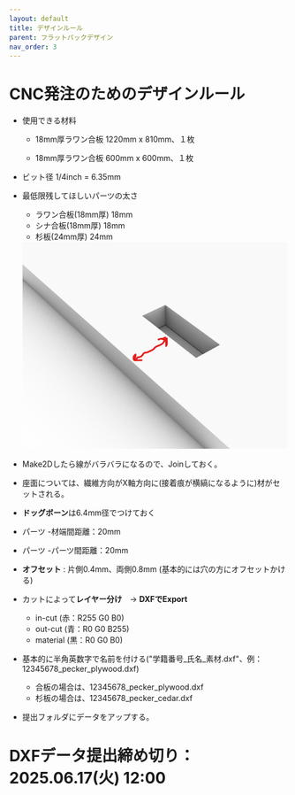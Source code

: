 ```yaml
---
layout: default
title: デザインルール
parent: フラットパックデザイン
nav_order: 3
---
```


# CNC発注のためのデザインルール

* 使用できる材料

  * 18mm厚ラワン合板 1220mm x 810mm、１枚

  * 18mm厚ラワン合板 600mm x 600mm、１枚

* ビット径 1/4inch = 6.35mm

* 最低限残してほしいパーツの太さ
  * ラワン合板(18mm厚) 18mm
  * シナ合板(18mm厚) 18mm
  * 杉板(24mm厚) 24mm

  <img src="../images/minimum_thickness.png" alt="hi" class="inline"/>


* Make2Dしたら線がバラバラになるので、Joinしておく。

* 座面については、繊維方向がX軸方向に(接着痕が横縞になるように)材がセットされる。

* **ドッグボーン**は6.4mm径でつけておく

* パーツ -材端間距離：20mm

* パーツ -パーツ間距離：20mm

* **オフセット** : 片側0.4mm、両側0.8mm (基本的には穴の方にオフセットかける)

* カットによって**レイヤー分け**　→ **DXFでExport**
  * in-cut (赤：R255 G0 B0)
  * out-cut (青：R0 G0 B255)
  * material (黒：R0 G0 B0)

* 基本的に半角英数字で名前を付ける("学籍番号_氏名_素材.dxf"、例：12345678_pecker_plywood.dxf)
  * 合板の場合は、12345678_pecker_plywood.dxf
  * 杉板の場合は、12345678_pecker_cedar.dxf


* 提出フォルダにデータをアップする。

# DXFデータ提出締め切り：2025.06.17(火) 12:00
